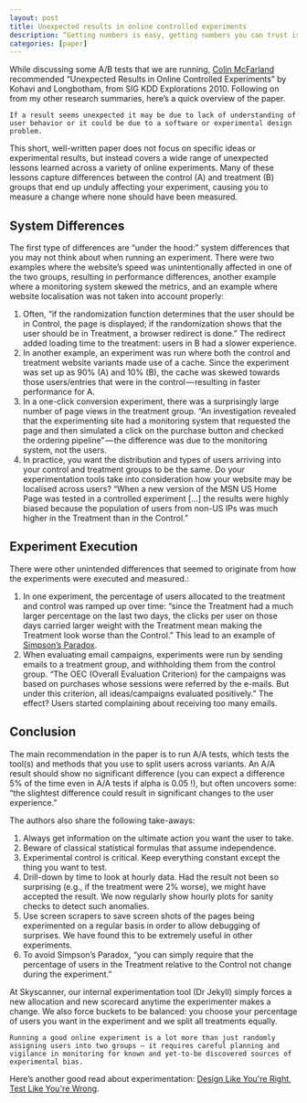```yaml
---
layout: post
title: Unexpected results in online controlled experiments
description: “Getting numbers is easy, getting numbers you can trust is quite difficult.”
categories: [paper]
---
```


While discussing some A/B tests that we are running, [Colin McFarland](https://medium.com/u/e0e17553ea9f) recommended “Unexpected Results in Online Controlled Experiments” by Kohavi and Longbotham, from SIG KDD Explorations 2010. Following on from my other research summaries, here’s a quick overview of the paper.

```
If a result seems unexpected it may be due to lack of understanding of user behavior or it could be due to a software or experimental design problem.
```

This short, well-written paper does not focus on specific ideas or experimental results, but instead covers a wide range of unexpected lessons learned across a variety of online experiments. Many of these lessons capture differences between the control (A) and treatment (B) groups that end up unduly affecting your experiment, causing you to measure a change where none should have been measured.

## System Differences
The first type of differences are “under the hood:” system differences that you may not think about when running an experiment. There were two examples where the website’s speed was unintentionally affected in one of the two groups, resulting in performance differences, another example where a monitoring system skewed the metrics, and an example where website localisation was not taken into account properly:
1. Often, “if the randomization function determines that the user should be in Control, the page is displayed; if the randomization shows that the user should be in Treatment, a browser redirect is done.” The redirect added loading time to the treatment: users in B had a slower experience.
2. In another example, an experiment was run where both the control and treatment website variants made use of a cache. Since the experiment was set up as 90% (A) and 10% (B), the cache was skewed towards those users/entries that were in the control — resulting in faster performance for A.
3. In a one-click conversion experiment, there was a surprisingly large number of page views in the treatment group. “An investigation revealed that the experimenting site had a monitoring system that requested the page and then simulated a click on the purchase button and checked the ordering pipeline” — the difference was due to the monitoring system, not the users.
4. In practice, you want the distribution and types of users arriving into your control and treatment groups to be the same. Do your experimentation tools take into consideration how your website may be localised across users? “When a new version of the MSN US Home Page was tested in a controlled experiment […] the results were highly biased because the population of users from non-US IPs was much higher in the Treatment than in the Control.”

## Experiment Execution
There were other unintended differences that seemed to originate from how the experiments were executed and measured.:
1. In one experiment, the percentage of users allocated to the treatment and control was ramped up over time: “since the Treatment had a much larger percentage on the last two days, the clicks per user on those days carried larger weight with the Treatment mean making the Treatment look worse than the Control.” This lead to an example of [Simpson’s Paradox](https://en.wikipedia.org/wiki/Simpson%27s_paradox).
2. When evaluating email campaigns, experiments were run by sending emails to a treatment group, and withholding them from the control group. “The OEC (Overall Evaluation Criterion) for the campaigns was based on purchases whose sessions were referred by the e-mails. But under this criterion, all ideas/campaigns evaluated positively.” The effect? Users started complaining about receiving too many emails.

## Conclusion
The main recommendation in the paper is to run A/A tests, which tests the tool(s) and methods that you use to split users across variants. An A/A result should show no significant difference (you can expect a difference 5% of the time even in A/A tests if alpha is 0.05 !), but often uncovers some: “the slightest difference could result in significant changes to the user experience.”

The authors also share the following take-aways:
1. Always get information on the ultimate action you want the user to take.
2. Beware of classical statistical formulas that assume independence.
3. Experimental control is critical. Keep everything constant except the thing you want to test.
4. Drill-down by time to look at hourly data. Had the result not been so surprising (e.g., if the treatment were 2% worse), we might have accepted the result. We now regularly show hourly plots for sanity checks to detect such anomalies.
5. Use screen scrapers to save screen shots of the pages being experimented on a regular basis in order to allow debugging of surprises. We have found this to be extremely useful in other experiments.
6. To avoid Simpson’s Paradox, “you can simply require that the percentage of users in the Treatment relative to the Control not change during the experiment.”

At Skyscanner, our internal experimentation tool (Dr Jekyll) simply forces a new allocation and new scorecard anytime the experimenter makes a change. We also force buckets to be balanced: you choose your percentage of users you want in the experiment and we split all treatments equally.

```
Running a good online experiment is a lot more than just randomly assigning users into two groups — it requires careful planning and vigilance in monitoring for known and yet-to-be discovered sources of experimental bias.
```

Here’s another good read about experimentation: [Design Like You're Right, Test Like You're Wrong](http://codevoyagers.com/2016/03/16/design-like-youre-right-test-like-youre-wrong/).